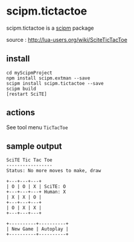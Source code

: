 # scipm.tictactoe

scipm.tictactoe is a [scipm](https://github.com/aminassian/scipm) package

source : http://lua-users.org/wiki/SciteTicTacToe

## install

```
cd myScipmProject
npm install scipm.extman --save
scipm install scipm.tictactoe --save
scipm build
[restart SciTE]
```

## actions

See tool menu ``TicTacToe``

## sample output

```
SciTE Tic Tac Toe
-----------------
Status: No more moves to make, draw

+---+---+---+
| O | O | X | SciTE: O
+---+---+---+ Human: X
| X | X | O |
+---+---+---+
| O | X | X |
+---+---+---+

+----------+----------+
| New Game | Autoplay |
+----------+----------+
```

